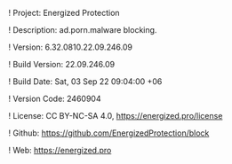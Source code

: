 ! Project: Energized Protection

! Description: ad.porn.malware blocking.

! Version: 6.32.0810.22.09.246.09

! Build Version: 22.09.246.09

! Build Date: Sat, 03 Sep 22 09:04:00 +06

! Version Code: 2460904

! License: CC BY-NC-SA 4.0, https://energized.pro/license

! Github: https://github.com/EnergizedProtection/block

! Web: https://energized.pro

